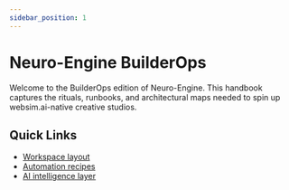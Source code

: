 ```yaml
---
sidebar_position: 1
---
```


# Neuro-Engine BuilderOps

Welcome to the BuilderOps edition of Neuro-Engine. This handbook captures the rituals, runbooks, and
architectural maps needed to spin up websim.ai-native creative studios.

## Quick Links

- [Workspace layout](./workspace.md)
- [Automation recipes](./automation.md)
- [AI intelligence layer](./intelligence.md)
